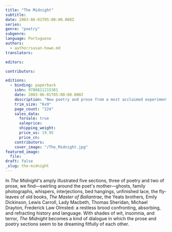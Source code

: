 ```yaml
---
title: "The Midnight"
subtitle:
date: 2003-06-01T05:00:00.000Z
series:
genre: "poetry"
subgenre:
language: Portuguese
authors:
  - author/susan-howe.md
translators:

editors:

contributors:

editions:
  - binding: paperback
    isbn: 9780811215381
    date: 2003-06-01T05:00:00.000Z
    description: "New poetry and prose from a most acclaimed experimental American poet. "
    trim_size: "6x9"
    page_count: "224"
    sales_data:
      forsale: true
      saleprice:
      shipping_weight:
      price_us: 19.95
      price_cn:
    contributors:
    cover_image: "/The_Midnight.jpg"
featured_image:
  file:
draft: false
_slug: the-midnight
---
```


In _The Midnight_'s amply illustrated five sections, three of poetry and two of prose, we find—swirling around the poet's mother—ghosts, family photographs, whispers, interjections, bed hangings, unfinished lace, the fly-leaves of old books, _The Master of Ballantrae_, the Yeats brothers, Emily Dickinson, Lewis Carroll, Lady Macbeth, Thomas Sheridan, Michael Drayton, Frederick Law Olmsted: a restless brood confronting, absorbing, and refracting history and language. With shades of wit, insomnia, and terror, _The Midnight_ becomes a kind of dialogue in which the prose and poetry sections seem to be dreaming fitfully of each other.

